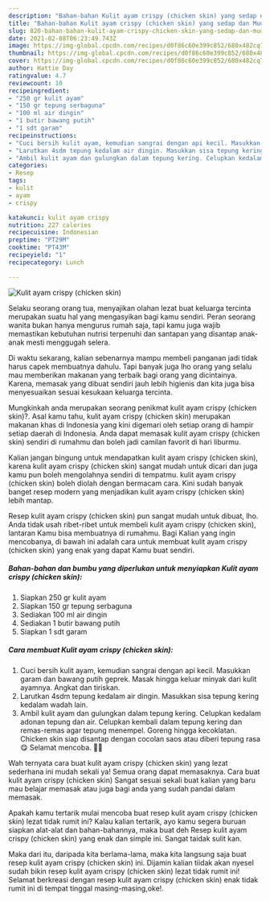 ```yaml
---
description: "Bahan-bahan Kulit ayam crispy (chicken skin) yang sedap dan Mudah Dibuat"
title: "Bahan-bahan Kulit ayam crispy (chicken skin) yang sedap dan Mudah Dibuat"
slug: 820-bahan-bahan-kulit-ayam-crispy-chicken-skin-yang-sedap-dan-mudah-dibuat
date: 2021-02-08T06:23:49.743Z
image: https://img-global.cpcdn.com/recipes/d0f86c60e399c852/680x482cq70/kulit-ayam-crispy-chicken-skin-foto-resep-utama.jpg
thumbnail: https://img-global.cpcdn.com/recipes/d0f86c60e399c852/680x482cq70/kulit-ayam-crispy-chicken-skin-foto-resep-utama.jpg
cover: https://img-global.cpcdn.com/recipes/d0f86c60e399c852/680x482cq70/kulit-ayam-crispy-chicken-skin-foto-resep-utama.jpg
author: Hattie Day
ratingvalue: 4.7
reviewcount: 10
recipeingredient:
- "250 gr kulit ayam"
- "150 gr tepung serbaguna"
- "100 ml air dingin"
- "1 butir bawang putih"
- "1 sdt garam"
recipeinstructions:
- "Cuci bersih kulit ayam, kemudian sangrai dengan api kecil. Masukkan garam dan bawang putih geprek. Masak hingga keluar minyak dari kulit ayamnya. Angkat dan tiriskan."
- "Larutkan 4sdm tepung kedalam air dingin. Masukkan sisa tepung kering kedalam wadah lain."
- "Ambil kulit ayam dan gulungkan dalam tepung kering. Celupkan kedalam adonan tepung dan air. Celupkan kembali dalam tepung kering dan remas-remas agar tepung menempel. Goreng hingga kecoklatan. Chicken skin siap disantap dengan cocolan saos atau diberi tepung rasa 😋 Selamat mencoba. 🤗🤗"
categories:
- Resep
tags:
- kulit
- ayam
- crispy

katakunci: kulit ayam crispy 
nutrition: 227 calories
recipecuisine: Indonesian
preptime: "PT29M"
cooktime: "PT43M"
recipeyield: "1"
recipecategory: Lunch

---
```



![Kulit ayam crispy (chicken skin)](https://img-global.cpcdn.com/recipes/d0f86c60e399c852/680x482cq70/kulit-ayam-crispy-chicken-skin-foto-resep-utama.jpg)

Selaku seorang orang tua, menyajikan olahan lezat buat keluarga tercinta merupakan suatu hal yang mengasyikan bagi kamu sendiri. Peran seorang  wanita bukan hanya mengurus rumah saja, tapi kamu juga wajib memastikan kebutuhan nutrisi terpenuhi dan santapan yang disantap anak-anak mesti menggugah selera.

Di waktu  sekarang, kalian sebenarnya mampu membeli panganan jadi tidak harus capek membuatnya dahulu. Tapi banyak juga lho orang yang selalu mau memberikan makanan yang terbaik bagi orang yang dicintainya. Karena, memasak yang dibuat sendiri jauh lebih higienis dan kita juga bisa menyesuaikan sesuai kesukaan keluarga tercinta. 



Mungkinkah anda merupakan seorang penikmat kulit ayam crispy (chicken skin)?. Asal kamu tahu, kulit ayam crispy (chicken skin) merupakan makanan khas di Indonesia yang kini digemari oleh setiap orang di hampir setiap daerah di Indonesia. Anda dapat memasak kulit ayam crispy (chicken skin) sendiri di rumahmu dan boleh jadi camilan favorit di hari liburmu.

Kalian jangan bingung untuk mendapatkan kulit ayam crispy (chicken skin), karena kulit ayam crispy (chicken skin) sangat mudah untuk dicari dan juga kamu pun boleh mengolahnya sendiri di tempatmu. kulit ayam crispy (chicken skin) boleh diolah dengan bermacam cara. Kini sudah banyak banget resep modern yang menjadikan kulit ayam crispy (chicken skin) lebih mantap.

Resep kulit ayam crispy (chicken skin) pun sangat mudah untuk dibuat, lho. Anda tidak usah ribet-ribet untuk membeli kulit ayam crispy (chicken skin), lantaran Kamu bisa membuatnya di rumahmu. Bagi Kalian yang ingin mencobanya, di bawah ini adalah cara untuk membuat kulit ayam crispy (chicken skin) yang enak yang dapat Kamu buat sendiri.

<!--inarticleads1-->

##### Bahan-bahan dan bumbu yang diperlukan untuk menyiapkan Kulit ayam crispy (chicken skin):

1. Siapkan 250 gr kulit ayam
1. Siapkan 150 gr tepung serbaguna
1. Sediakan 100 ml air dingin
1. Sediakan 1 butir bawang putih
1. Siapkan 1 sdt garam




<!--inarticleads2-->

##### Cara membuat Kulit ayam crispy (chicken skin):

1. Cuci bersih kulit ayam, kemudian sangrai dengan api kecil. Masukkan garam dan bawang putih geprek. Masak hingga keluar minyak dari kulit ayamnya. Angkat dan tiriskan.
1. Larutkan 4sdm tepung kedalam air dingin. Masukkan sisa tepung kering kedalam wadah lain.
1. Ambil kulit ayam dan gulungkan dalam tepung kering. Celupkan kedalam adonan tepung dan air. Celupkan kembali dalam tepung kering dan remas-remas agar tepung menempel. Goreng hingga kecoklatan. Chicken skin siap disantap dengan cocolan saos atau diberi tepung rasa 😋 Selamat mencoba. 🤗🤗




Wah ternyata cara buat kulit ayam crispy (chicken skin) yang lezat sederhana ini mudah sekali ya! Semua orang dapat memasaknya. Cara buat kulit ayam crispy (chicken skin) Sangat sesuai sekali buat kalian yang baru mau belajar memasak atau juga bagi anda yang sudah pandai dalam memasak.

Apakah kamu tertarik mulai mencoba buat resep kulit ayam crispy (chicken skin) lezat tidak rumit ini? Kalau kalian tertarik, ayo kamu segera buruan siapkan alat-alat dan bahan-bahannya, maka buat deh Resep kulit ayam crispy (chicken skin) yang enak dan simple ini. Sangat taidak sulit kan. 

Maka dari itu, daripada kita berlama-lama, maka kita langsung saja buat resep kulit ayam crispy (chicken skin) ini. Dijamin kalian tiidak akan nyesel sudah bikin resep kulit ayam crispy (chicken skin) lezat tidak rumit ini! Selamat berkreasi dengan resep kulit ayam crispy (chicken skin) enak tidak rumit ini di tempat tinggal masing-masing,oke!.

